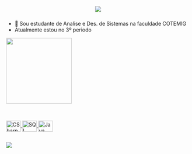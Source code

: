 ### 
<h1 align="center">
  <a href="https://git.io/typing-svg">
    <img  src="https://readme-typing-svg.herokuapp.com/?lines=Eiee!;Eu+sou+a+Thaís+Brasileiro&center=true&size=35">
  </a>

###
</h1>

- 🔭 Sou estudante de Analise e Des. de Sistemas na faculdade COTEMIG
- Atualmente estou no 3º periodo

<div>
  <a href="https://github.com/thaisbrt">

  <img height="180em" src="https://github-readme-stats.vercel.app/api/top-langs/?username=thaisbrt&layout=compact&langs_count=16&theme=transparent">

</div>

##

<div style="display: inline_block"><br>
  <img align="center" alt="CSharp" height="30" width="40" src="https://cdn.jsdelivr.net/gh/devicons/devicon/icons/csharp/csharp-original.svg">
  <img align="center" alt="SQL" height="30" width="40" src="https://cdn.jsdelivr.net/gh/devicons/devicon/icons/oracle/oracle-original.svg">
  <img align="center" alt="Java" height="30" width="40" src="https://cdn.jsdelivr.net/gh/devicons/devicon/icons/java/java-original.svg">
</div>

##

<div>
  <a href="https://www.linkedin.com/in/tha%C3%ADs-brasileiro-torres-74771b176" target="_blank"><img src="https://img.shields.io/badge/-LinkedIn-%230077B5?style=for-the-badge&logo=linkedin&logoColor=white" target="_blank"></a> 
</div>

